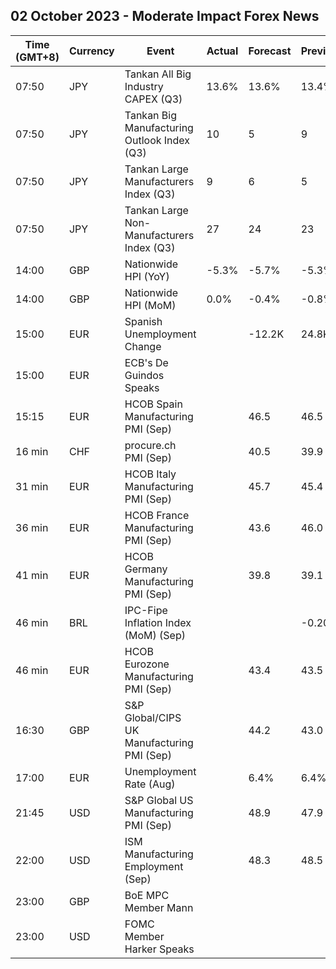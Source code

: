 ## 02 October 2023 - Moderate Impact Forex News

| Time (GMT+8) | Currency | Event | Actual | Forecast | Previous |
|------|----------|-------|--------|----------|----------|
| 07:50 | JPY | Tankan All Big Industry CAPEX (Q3) | 13.6% | 13.6% | 13.4% |
| 07:50 | JPY | Tankan Big Manufacturing Outlook Index (Q3) | 10 | 5 | 9 |
| 07:50 | JPY | Tankan Large Manufacturers Index (Q3) | 9 | 6 | 5 |
| 07:50 | JPY | Tankan Large Non-Manufacturers Index (Q3) | 27 | 24 | 23 |
| 14:00 | GBP | Nationwide HPI (YoY) | -5.3% | -5.7% | -5.3% |
| 14:00 | GBP | Nationwide HPI (MoM) | 0.0% | -0.4% | -0.8% |
| 15:00 | EUR | Spanish Unemployment Change |  | -12.2K | 24.8K |
| 15:00 | EUR | ECB's De Guindos Speaks |  |  |  |
| 15:15 | EUR | HCOB Spain Manufacturing PMI (Sep) |  | 46.5 | 46.5 |
| 16 min | CHF | procure.ch PMI (Sep) |  | 40.5 | 39.9 |
| 31 min | EUR | HCOB Italy Manufacturing PMI (Sep) |  | 45.7 | 45.4 |
| 36 min | EUR | HCOB France Manufacturing PMI (Sep) |  | 43.6 | 46.0 |
| 41 min | EUR | HCOB Germany Manufacturing PMI (Sep) |  | 39.8 | 39.1 |
| 46 min | BRL | IPC-Fipe Inflation Index (MoM) (Sep) |  |  | -0.20% |
| 46 min | EUR | HCOB Eurozone Manufacturing PMI (Sep) |  | 43.4 | 43.5 |
| 16:30 | GBP | S&P Global/CIPS UK Manufacturing PMI (Sep) |  | 44.2 | 43.0 |
| 17:00 | EUR | Unemployment Rate (Aug) |  | 6.4% | 6.4% |
| 21:45 | USD | S&P Global US Manufacturing PMI (Sep) |  | 48.9 | 47.9 |
| 22:00 | USD | ISM Manufacturing Employment (Sep) |  | 48.3 | 48.5 |
| 23:00 | GBP | BoE MPC Member Mann |  |  |  |
| 23:00 | USD | FOMC Member Harker Speaks |  |  |  |
